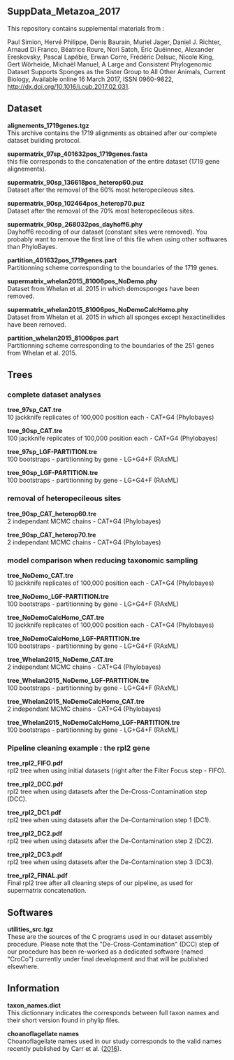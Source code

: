 SuppData_Metazoa_2017
---

This repository contains supplemental materials from :

Paul Simion, Hervé Philippe, Denis Baurain, Muriel Jager, Daniel J. Richter, Arnaud Di Franco, Béatrice Roure, Nori Satoh, Éric Quéinnec, Alexander Ereskovsky, Pascal Lapébie, Erwan Corre, Frédéric Delsuc, Nicole King, Gert Wörheide, Michaël Manuel, A Large and Consistent Phylogenomic Dataset Supports Sponges as the Sister Group to All Other Animals, Current Biology, Available online 16 March 2017, ISSN 0960-9822, http://dx.doi.org/10.1016/j.cub.2017.02.031.


## Dataset

**alignements_1719genes.tgz**  
This archive contains the 1719 alignments as obtained after our complete dataset building protocol.

**supermatrix_97sp_401632pos_1719genes.fasta**  
this file corresponds to the concatenation of the entire dataset (1719 gene alignements).

**supermatrix_90sp_136618pos_heterop60.puz**  
Dataset after the removal of the 60% most heteropecileous sites.

**supermatrix_90sp_102464pos_heterop70.puz**  
Dataset after the removal of the 70% most heteropecileous sites.

**supermatrix_90sp_268032pos_dayhoff6.phy**  
Dayhoff6 recoding of our dataset (constant sites were removed).
You probably want to remove the first line of this file when using other softwares than PhyloBayes.

**partition_401632pos_1719genes.part**  
Partitionning scheme corresponding to the boundaries of the 1719 genes.

**supermatrix_whelan2015_81006pos_NoDemo.phy**  
Dataset from Whelan et al. 2015 in which demosponges have been removed.

**supermatrix_whelan2015_81006pos_NoDemoCalcHomo.phy**  
Dataset from Whelan et al. 2015 in which all sponges except hexactinellides have been removed.

**partition_whelan2015_81006pos.part**  
Partitionning scheme corresponding to the boundaries of the 251 genes from Whelan et al. 2015.


## Trees

### complete dataset analyses

**tree_97sp_CAT.tre**  
10 jackknife replicates of 100,000 position each - CAT+G4 (Phylobayes)

**tree_90sp_CAT.tre**  
100 jackknife replicates of 100,000 position each - CAT+G4 (Phylobayes)

**tree_97sp_LGF-PARTITION.tre**  
100 bootstraps - partitionning by gene - LG+G4+F (RAxML)

**tree_90sp_LGF-PARTITION.tre**  
100 bootstraps - partitionning by gene - LG+G4+F (RAxML)

### removal of heteropecileous sites

**tree_90sp_CAT_heterop60.tre**  
2 independant MCMC chains - CAT+G4 (Phylobayes)

**tree_90sp_CAT_heterop70.tre**  
2 independant MCMC chains - CAT+G4 (Phylobayes)

### model comparison when reducing taxonomic sampling

**tree_NoDemo_CAT.tre**  
10 jackknife replicates of 100,000 position each - CAT+G4 (Phylobayes)

**tree_NoDemo_LGF-PARTITION.tre**  
100 bootstraps - partitionning by gene - LG+G4+F (RAxML)

**tree_NoDemoCalcHomo_CAT.tre**  
10 jackknife replicates of 100,000 position each - CAT+G4 (Phylobayes)

**tree_NoDemoCalcHomo_LGF-PARTITION.tre**  
100 bootstraps - partitionning by gene - LG+G4+F (RAxML)

**tree_Whelan2015_NoDemo_CAT.tre**  
2 independant MCMC chains - CAT+G4 (Phylobayes)

**tree_Whelan2015_NoDemo_LGF-PARTITION.tre**  
100 bootstraps - partitionning by gene - LG+G4+F (RAxML)

**tree_Whelan2015_NoDemoCalcHomo_CAT.tre**  
2 independant MCMC chains - CAT+G4 (Phylobayes)

**tree_Whelan2015_NoDemoCalcHomo_LGF-PARTITION.tre**  
100 bootstraps - partitionning by gene - LG+G4+F (RAxML)

### Pipeline cleaning example : the rpl2 gene

**tree_rpl2_FIFO.pdf**  
rpl2 tree when using initial datasets (right after the Filter Focus step - FIFO).

**tree_rpl2_DCC.pdf**  
rpl2 tree when using datasets after the De-Cross-Contamination step (DCC).

**tree_rpl2_DC1.pdf**  
rpl2 tree when using datasets after the De-Contamination step 1 (DC1).

**tree_rpl2_DC2.pdf**  
rpl2 tree when using datasets after the De-Contamination step 2 (DC2).

**tree_rpl2_DC3.pdf**  
rpl2 tree when using datasets after the De-Contamination step 3 (DC3).

**tree_rpl2_FINAL.pdf**  
Final rpl2 tree after all cleaning steps of our pipeline, as used for supermatrix concatenation.


## Softwares

**utilities_src.tgz**  
These are the sources of the C programs used in our dataset assembly procedure.
Please note that the "De-Cross-Contamination" (DCC) step of our procedure has been re-worked
as a dedicated software (named "CroCo") currently under final development and that will be published elsewhere.


## Information

**taxon_names.dict**  
This dictionnary indicates the corresponds between full taxon names and their short version found in phylip files.

**choanoflagellate names**  
Choanoflagellate names used in our study corresponds to the valid names recently published by Carr et al. ([2016](http://www.sciencedirect.com/science/article/pii/S1055790316302743)).
